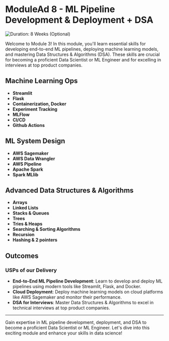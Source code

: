 # ModuleAd 8 - ML Pipeline Development & Deployment + DSA

![Duration: 8 Weeks (Optional)](duration_icon)

Welcome to Module 3! In this module, you'll learn essential skills for developing end-to-end ML pipelines, deploying machine learning models, and mastering Data Structures & Algorithms (DSA). These skills are crucial for becoming a proficient Data Scientist or ML Engineer and for excelling in interviews at top product companies.

## Machine Learning Ops

- **Streamlit**
- **Flask**
- **Containerization, Docker**
- **Experiment Tracking**
- **MLFlow**
- **CI/CD**
- **Github Actions**

## ML System Design

- **AWS Sagemaker**
- **AWS Data Wrangler**
- **AWS Pipeline**
- **Apache Spark**
- **Spark MLlib**

## Advanced Data Structures & Algorithms

- **Arrays**
- **Linked Lists**
- **Stacks & Queues**
- **Trees**
- **Tries & Heaps**
- **Searching & Sorting Algorithms**
- **Recursion**
- **Hashing & 2 pointers**


## Outcomes

### USPs of our Delivery

- **End-to-End ML Pipeline Development**: Learn to develop and deploy ML pipelines using modern tools like Streamlit, Flask, and Docker.
- **Cloud Deployment**: Deploy machine learning models on cloud platforms like AWS Sagemaker and monitor their performance.
- **DSA for Interviews**: Master Data Structures & Algorithms to excel in technical interviews at top product companies.

---

Gain expertise in ML pipeline development, deployment, and DSA to become a proficient Data Scientist or ML Engineer. Let's dive into this exciting module and enhance your skills in data science!
